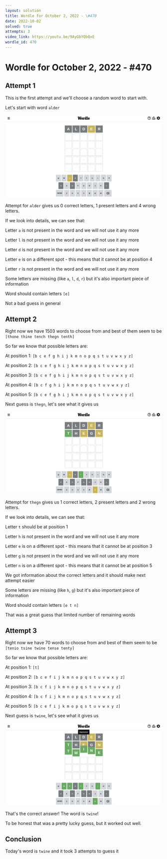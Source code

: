 ```yaml
---
layout: solution
title: Wordle for October 2, 2022 - \#470
date: 2022-10-02
solved: true
attempts: 3
video_link: https://youtu.be/9AyGbYQbQxE
wordle_id: 470
---
```


# Wordle for October 2, 2022 - \#470

## Attempt 1

This is the first attempt and we'll choose a random word to start with.

Let's start with word `alder`

![Attempt 1](2022-10-02/attempt-1.png)

Attempt for `alder` gives us 0 correct letters, 1 present letters and 4 wrong letters.

If we look into details, we can see that:

Letter `a` is not present in the word and we will not use it any more

Letter `l` is not present in the word and we will not use it any more

Letter `d` is not present in the word and we will not use it any more

Letter `e` is on a different spot - this means that it cannot be at position 4

Letter `r` is not present in the word and we will not use it any more

Some letters are missing (like `a`, `l`, `d`, `r`) but it's also important piece of information

Word should contain letters `[e]`

Not a bad guess in general



## Attempt 2

Right now we have 1503 words to choose from and best of them seem to be `[thone thine tench thegn tenth]`

So far we know that possible letters are:

At position 1: `[b c e f g h i j k m n o p q s t u v w x y z]`

At position 2: `[b c e f g h i j k m n o p q s t u v w x y z]`

At position 3: `[b c e f g h i j k m n o p q s t u v w x y z]`

At position 4: `[b c f g h i j k m n o p q s t u v w x y z]`

At position 5: `[b c e f g h i j k m n o p q s t u v w x y z]`

Next guess is `thegn`, let's see what it gives us

![Attempt 2](2022-10-02/attempt-2.png)

Attempt for `thegn` gives us 1 correct letters, 2 present letters and 2 wrong letters.

If we look into details, we can see that:

Letter `t` should be at position 1

Letter `h` is not present in the word and we will not use it any more

Letter `e` is on a different spot - this means that it cannot be at position 3

Letter `g` is not present in the word and we will not use it any more

Letter `n` is on a different spot - this means that it cannot be at position 5

We got information about the correct letters and it should make next attempt easier

Some letters are missing (like `h`, `g`) but it's also important piece of information

Word should contain letters `[e t n]`

That was a great guess that limited number of remaining words



## Attempt 3

Right now we have 70 words to choose from and best of them seem to be `[tenio tsine twine tense tenty]`

So far we know that possible letters are:

At position 1: `[t]`

At position 2: `[b c e f i j k m n o p q s t u v w x y z]`

At position 3: `[b c f i j k m n o p q s t u v w x y z]`

At position 4: `[b c f i j k m n o p q s t u v w x y z]`

At position 5: `[b c e f i j k m o p q s t u v w x y z]`

Next guess is `twine`, let's see what it gives us

![Attempt 3](2022-10-02/attempt-3.png)

That's the correct answer! The word is `twine`!

To be honest that was a pretty lucky guess, but it worked out well.

## Conclusion

Today's word is `twine` and it took 3 attempts to guess it

